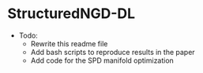 # StructuredNGD-DL

* Todo:
    * Rewrite this readme file
    * Add bash scripts to reproduce results in the paper
    * Add code for the SPD manifold optimization

